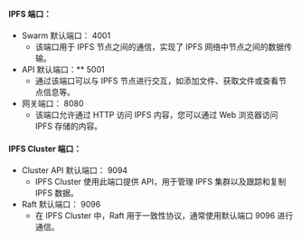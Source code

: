 #### IPFS 端口：

- Swarm 默认端口： 4001
  - 该端口用于 IPFS 节点之间的通信，实现了 IPFS 网络中节点之间的数据传输。
- API 默认端口：** 5001
  - 通过该端口可以与 IPFS 节点进行交互，如添加文件、获取文件或查看节点信息等。
- 网关端口： 8080
  - 该端口允许通过 HTTP 访问 IPFS 内容，您可以通过 Web 浏览器访问 IPFS 存储的内容。

#### IPFS Cluster 端口：

- Cluster API 默认端口： 9094
  - IPFS Cluster 使用此端口提供 API，用于管理 IPFS 集群以及跟踪和复制 IPFS 数据。
- Raft 默认端口： 9096
  - 在 IPFS Cluster 中，Raft 用于一致性协议，通常使用默认端口 9096 进行通信。